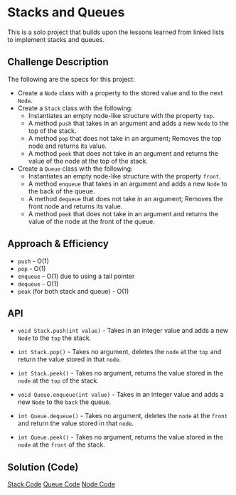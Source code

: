 # Stacks and Queues
<!-- Short summary or background information -->
This is a solo project that builds upon the lessons learned from linked lists to implement stacks and queues. 

## Challenge Description
<!-- Description of the challenge -->
The following are the specs for this project:
* Create a `Node` class with a property to the stored value and to the next `Node`.
* Create a `Stack` class with the following:
  * Instantiates an empty node-like structure with the property `top`.
  * A method `push` that takes in an argument and adds a new `Node` to the top of the stack.
  * A method `pop` that does not take in an argument; Removes the top node and returns its value.
  * A method `peek` that does not take in an argument and returns the value of the node at the top of the stack.
* Create a `Queue` class with the following:
  * Instantiates an empty node-like structure with the property `front`.
  * A method `enqueue` that takes in an argument and adds a new `Node` to the back of the queue.
  * A method `dequeue` that does not take in an argument; Removes the front node and returns its value.
  * A method `peek` that does not take in an argument and returns the value of the node at the front of the queue.

## Approach & Efficiency
<!-- What approach did you take? Why? What is the Big O space/time for this approach? -->
* `push` - O(1)
* `pop` - O(1)
* `enqueue` - O(1) due to using a tail pointer
* `dequeue` - O(1)
* `peak` (for both stack and queue) - O(1)

## API
<!-- Description of each method publicly available to your Linked List -->
* `void Stack.push(int value)` - Takes in an integer value and adds a new `Node` to the `top` the stack.

* `int Stack.pop()` - Takes no argument, deletes the `node` at the `top` and return the value stored in that `node`.

* `int Stack.peek()` - Takes no argument, returns the value stored in the `node` at the `top` of the stack. 

* `void Queue.enqueue(int value)` - Takes in an integer value and adds a new `Node` to the `back` the queue.

* `int Queue.dequeue()` - Takes no argument, deletes the `node` at the `front` and return the value stored in that `node`.

* `int Queue.peek()` - Takes no argument, returns the value stored in the `node` at the `front` of the stack. 

## Solution (Code)
<!-- Link to code -->
[Stack Code](https://github.com/stephenchu530/data-structures-and-algorithms/blob/master/stacksandqueues/src/main/java/stacksandqueues/Stack.java)
[Queue Code](https://github.com/stephenchu530/data-structures-and-algorithms/blob/master/stacksandqueues/src/main/java/stacksandqueues/Queue.java)
[Node Code](https://github.com/stephenchu530/data-structures-and-algorithms/blob/master/stacksandqueues/src/main/java/stacksandqueues/Node.java)
